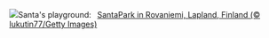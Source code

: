 ![](https://www.bing.com/th?id=OHR.SantaPark_EN-GB3095028483_UHD.jpg&w=1000)Santa's playground:&nbsp;&ensp;[SantaPark in Rovaniemi, Lapland, Finland (© lukutin77/Getty Images)](https://www.bing.com/th?id=OHR.SantaPark_EN-GB3095028483_UHD.jpg)
<br><br/>
